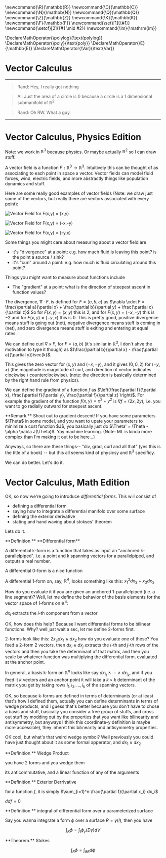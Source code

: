 \newcommand{\R}{\mathbb{R}}
\newcommand{\C}{\mathbb{C}}
\newcommand{\N}{\mathbb{N}}
\newcommand{\Q}{\mathbb{Q}}
\newcommand{\Z}{\mathbb{Z}}
\newcommand{\K}{\mathbb{K}}
\newcommand{\F}{\mathbb{F}}
\newcommand{\set}[1]{\{#1\}}
\newcommand{\setof}[2]{\{#1 \mid #2\}}
\newcommand{\im}{\mathrm{im}}

\DeclareMathOperator{\polylog}{\text{polylog}}
\DeclareMathOperator{\poly}{\text{poly}}
\DeclareMathOperator{\E}{\mathbb{E}}
\DeclareMathOperator{\Var}{\text{Var}}



# Vector Calculus

----

> Rand: Hey, I really got nothing

> Al: Just the area of a circle is 0 because a circle is a 1 dimensional submanifold of $\mathbb{R}^2$

> Rand: Oh RW. What a guy.

----

# Vector Calculus, Physics Edition

Note: we work in $\mathbb{R}^3$ because physics. Or maybe actually $\mathbb{R}^2$ so I can draw stuff.

A vector field is a function $F: \mathbb{R}^3 \to \mathbb{R}^3$. Intuitively this can be thought of as associating to each point in space a vector.
Vector fields can model fluid forces, wind, electric fields, and more abstractly things like population dynamics and stuff.

Here are some really good examples of vector fields (Note: we draw just some of the vectors, but really there are vectors associated with every point):

![Vector Field for F(x,y) = (x,y)](src/images/div1.png)


![Vector Field for F(x,y) = (-x,-y)](src/images/divneg1.png)


![Vector Field for F(x,y) = (-y,x)](src/images/curlcounter.png)

Some things you might care about measuring about a vector field are 

- it's "divergence" at a point: e.g. how much fluid is leaving this point? is the point a source / sink?
- it's "curl" around a point: e.g. how much is fluid circulating around this point?

Things you might want to measure about functions include
- The "gradient" at a point: what is the direction of steepest ascent in function values? 

The divergence, $\nabla \cdot F$, is defined for $F = (a,b,c)$ as $\nabla \cdot F = \frac{\partial a}{\partial x} + \frac{\partial b}{\partial y} + \frac{\partial c}{\partial z}$
So for $F(x,y) = (x,y)$ this is $2$, and for $F(x,y) = (-x,-y)$ this is $-2$ and for $F(x,y) = (-y,x)$ this is $0$.
This is pretty good,  positive divergence means stuff is going out (net), negative divergence means stuff is coming in (net), and zero divergence means stuff is exiting and entering at equal rates.

We can define curl $\nabla \times F$, for $F = (a,b)$ (it's similar in $\mathbb{R}^3$, I don't ahve the motivation to type it though) as $(\frac{\partial b}{\partial x} - \frac{\partial a}{\partial y})\vec{k}$.

This gives the zero vector for $(x,y)$ and $(-x,-y)$, and it gives $(0,0,2)$ for $(-y,x)$ (the magnitude is magnitude of curl, and direction of vector indicates clockwise / counterclockwise). (note: the direction is basically determined by the right hand rule from physics).

We can define the gradient of a function $f$ as $\left(\frac{\partial f}{\partial x}, \frac{\partial f}{\partial y}, \frac{\partial f}{\partial z} \right)$. 
For example the gradient of the function $f(x,y) = x^2 + y^2$ is $\nabla f = (2x, 2y)$, i.e. you want to go radially outward for steepest ascent.

<div class="rmk envbox">**Remark.**
Shout out to gradient descent! If you have some parameters $\Theta$ in some
model, and you want to upate your parameters to minimize a cost function $J$,
you basically just do $\Theta' = \Theta - \alpha \nabla J(\Theta)$. Yay machine learning. (Note: ML is kinda more complex than I'm making it out to be here...)
</div>

Anyways, so there are these things-- "div, grad, curl and all that" (yes this is the title of a book) -- but this all seems kind of physicsy and $\mathbb{R}^3$ specificy.

We can do better. Let's do it.

# Vector Calculus, Math Edition

OK, so now we're going to introduce _differential forms_. This will consist of
- defining a differential form
- saying how to integrate a differential manifold over some surface
- defining the exterior derivative
- stating and hand waving about stokses' theorem

Lets do it. 

<div class="defn envbox">**Definition.**
**Differential form**

A differential k-form is a function that takes as input an "anchored k-parallelpiped", i.e. a point and k spanning vectors for a parallelpiped, and outputs a real number.

A differential 0-form is a nice function

A differential 1-form on, say, $\mathbb{R}^4$, looks something like this:
$x_1^2 dx_2 + x_3 dx_3$

How do you evaluate it if you are given an anchored 1-parallelpiped (i.e. a line segment)? Well, let me define the behavior of the basis elements for the vector space of 1-forms on $\mathbb{R}^4$:

$dx_i$ extracts the $i$-th component from a vector

OK, how does this help?
Because I want differential forms to be bilinear functions. Why? well just wait a sec, let me define 2-forms first.

2-forms look like this:
$2x_3dx_1\wedge dx_2$
how do you evaluate one of these?
You feed a 2-form 2 vectors, then $dx_i\wedge dx_j$ extracts the $i$-th and $j$-th rows of the vectors and then you take the determinant of that matrix, and then you scale by whatever function was multiplying the differential form, evaluated at the anchor point.

In general, a basis k-form on $\mathbb{R}^n$ looks like say $dx_{i_1} \wedge \cdots \wedge dx_{i_k}$, and if you feed it $k$ vectors and an anchor point it will take a $k\times k$ determinant of the matrix you get by taking rows $i_1, i_2, \ldots, i_k$ of the spanning vectors.

OK, so because k-forms are defined in terms of determinants (or at least that's how I defined them, actually you can define determinants in terms of wedge products, and I guess that's better because you don't have to chose a basis and stuff, basically you consider a free group of stuffs, and cross out stuff by modding out by the properties that you want like bilinearity and antisymmetry, but anyways I think this coordinate-y definition is maybe more accessible), they inheret this bilinearity and antisymmetry properties.


</div>

OK cool, but what's that weird wedge symbol? Well previously you could have just thought about it as some formal opperator, and $dx_1\wedge dx_2$


<div class="defn envbox">**Definition.**
Wedge Product

you have 2 forms and you wedge them

its anticommutative, and a linear function of any of the arguments

</div>


<div class="defn envbox">**Definition.**
Exterior Derrivative

for a function $f$, it is simply $\sum_{i=1}^n \frac{\partial f}{\partial x_i} dx_i$

$ddf = 0$


</div>

<div class="defn envbox">**Definition.**
integral of differential form over a parameterized surface

Say you wanna integrate a form $\phi$ over a surface $R = \gamma(I)$,
then you have

$$\int_R \phi = \int_{I} \phi_\gamma(D\gamma) dV$$

</div>

<div class="thm envbox">**Theorem.**
Stokes

$$\int_R \phi = \int_{\partial R} d \phi$$

</div>

